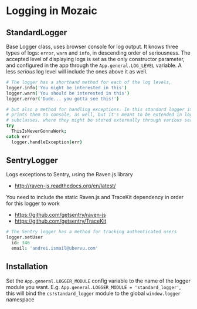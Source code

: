 # Logging in Mozaic

## StandardLogger
Base Logger class, uses browser console for log output. It knows three types of logs: `error`, `warn` and `info`, in descending order of seriousness. The accepted level of displaying logs is set as the only constructor parameter, and configured in the app through the `App.general.LOG_LEVEL` variable. A less _serious_ log level will include the ones above it as well.

```coffee
# The logger has a shorthand method for each of the log levels,
logger.info('You might be interested in this')
logger.warn('You should be interested in this')
logger.error('Dude... you gotta see this!')

# but also a method for handling exceptions. In this standard logger it just
# prints them to console, as well, but it's meant to be extended in logger
# subclasses, where they might be stored externally through various services
try
  ThisIsNeverGonnaWork;
catch err
  logger.handleException(err)
```

## SentryLogger
Logs exceptions to Sentry, using the Raven.js library

 - http://raven-js.readthedocs.org/en/latest/

You need to include the static Raven.js and TraceKit dependency in order for this logger to work

- https://github.com/getsentry/raven-js
- https://github.com/getsentry/TraceKit

```coffee
# The Sentry logger has a method for tracking authenticated users
logger.setUser
  id: 346
  email: 'andrei.ismail@ubervu.com'
```

## Installation
Set the `App.general.LOGGER_MODULE` config variable to the name of the logger module you want. E.g. `App.general.LOGGER_MODULE = 'standard_logger'`, this will bind the `cs!standard_logger` module to the global `window.logger` namespace
